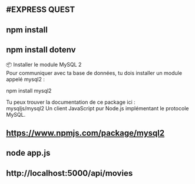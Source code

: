 #EXPRESS QUEST
-------------------------------------------------------------------
npm install  
-------------------------------------------------------------------
npm install dotenv  
-------------------------------------------------------------------
📦 Installer le module MySQL 2  
Pour communiquer avec ta base de données, tu dois installer un module appelé mysql2 :  

npm install mysql2  

Tu peux trouver la documentation de ce package ici :   
mysqljs/mysql2
Un client JavaScript pur Node.js implémentant le protocole MySQL.  

https://www.npmjs.com/package/mysql2  
-------------------------------------------------------------------
node app.js  
-------------------------------------------------------------------
http://localhost:5000/api/movies
-------------------------------------------------------------------